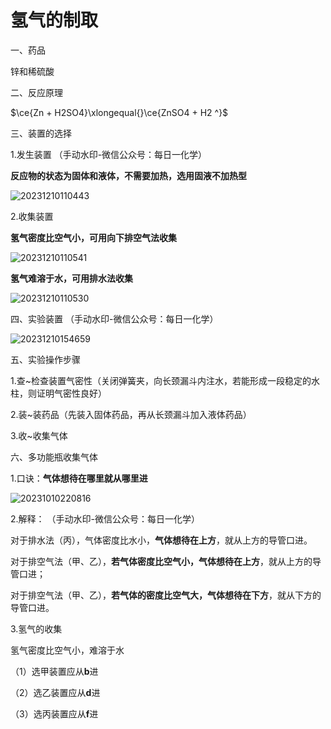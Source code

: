 # 氢气的制取

一、药品

锌和稀硫酸

二、反应原理

$\ce{Zn + H2SO4}\xlongequal{}\ce{ZnSO4 + H2 ^}$

三、装置的选择

1.发生装置	（手动水印-微信公众号：每日一化学）

**反应物的状态为固体和液体，不需要加热，选用固液不加热型**

![20231210110443](https://img.edaychem.cn/img/20231210110443.jpg)​

2.收集装置

**氢气密度比空气小，可用向下排空气法收集**

![20231210110541](https://img.edaychem.cn/img/20231210110541.jpg)​

**氢气难溶于水，可用排水法收集**

![20231210110530](https://img.edaychem.cn/img/20231210110530.jpg)​

四、实验装置	（手动水印-微信公众号：每日一化学）

![20231210154659](https://img.edaychem.cn//img/20231210154659.jpg)​

五、实验操作步骤

1.查\~检查装置气密性（关闭弹簧夹，向长颈漏斗内注水，若能形成一段稳定的水柱，则证明气密性良好）

2.装\~装药品（先装入固体药品，再从长颈漏斗加入液体药品）

3.收\~收集气体

六、多功能瓶收集气体

1.口诀：**气体想待在哪里就从哪里进**

![20231010220816](https://img.edaychem.cn//img/20231010220816.jpg)​

2.解释：	（手动水印-微信公众号：每日一化学）

对于排水法（丙），气体密度比水小，**气体想待在上方**，就从上方的导管口进。

对于排空气法（甲、乙），**若气体密度比空气小，气体想待在上方**，就从上方的导管口进；

对于排空气法（甲、乙），**若气体的密度比空气大，气体想待在下方**，就从下方的导管口进。

3.氢气的收集

氢气密度比空气小，难溶于水

（1）选甲装置应从**b**进

（2）选乙装置应从**d**进

（3）选丙装置应从**f**进
